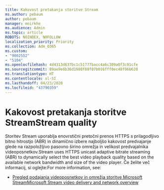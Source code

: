 ```yaml
---
title: Kakovost pretakanja storitve Stream
ms.author: pebaum
author: pebaum
manager: mnirkhe
ms.audience: Admin
ms.topic: article
ROBOTS: NOINDEX, NOFOLLOW
localization_priority: Priority
ms.collection: Adm_O365
ms.custom:
- "9002552"
- "5104"
ms.openlocfilehash: 4d4313d637bc1c51777bacc4a6c309a0f3c01cfe
ms.sourcegitcommit: 89ae9e8b36d1980f89f07b016fff0ec48f96b620
ms.translationtype: HT
ms.contentlocale: sl-SI
ms.lasthandoff: 04/23/2020
ms.locfileid: "43790359"
---
```

# <a name="stream-quality"></a><span data-ttu-id="b9ea0-102">Kakovost pretakanja storitve Stream</span><span class="sxs-lookup"><span data-stu-id="b9ea0-102">Stream quality</span></span>

<span data-ttu-id="b9ea0-103">Storitev Stream uporablja enovrstični pretočni prenos HTTPS s prilagodljivo bitno hitrostjo (ABR) in dinamično izbere najboljšo kakovost predvajanje glede na razpoložljivo pasovno širino omrežja in velikost predvajalnika videoposnetkov.</span><span class="sxs-lookup"><span data-stu-id="b9ea0-103">Stream uses HTTPS unicast adaptive bitrate streaming (ABR) to dynamically select the best video playback quality based on the available network bandwidth and size of the video player.</span></span> <span data-ttu-id="b9ea0-104">Če želite več informacij, si oglejte:</span><span class="sxs-lookup"><span data-stu-id="b9ea0-104">For more information, see:</span></span>

- [<span data-ttu-id="b9ea0-105">Pregled podajanja videoposnetkov in omrežja storitve Microsoft Stream</span><span class="sxs-lookup"><span data-stu-id="b9ea0-105">Microsoft Stream video delivery and network overview</span></span>](https://docs.microsoft.com/stream/network-overview)
